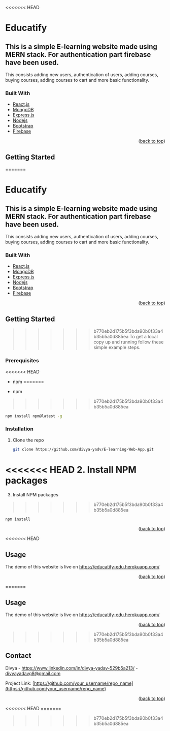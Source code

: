 <div id="top"></div>

<<<<<<< HEAD
# Educatify

## This is a simple E-learning website made using MERN stack. For authentication part firebase have been used.

This consists adding new users, authentication of users, adding courses, buying courses, adding courses to cart and more basic functionality.

### Built With

- [React.js](https://reactjs.org/)
- [MongoDB](https://www.mongodb.com/)
- [Express.js](https://expressjs.com/)
- [Nodejs](https://nodejs.org/en/)
- [Bootstrap](https://getbootstrap.com)
- [Firebase](https://firebase.google.com/)

<p align="right">(<a href="#top">back to top</a>)</p>

<!-- GETTING STARTED -->

## Getting Started

=======

# Educatify

## This is a simple E-learning website made using MERN stack. For authentication part firebase have been used.
This consists adding new users, authentication of users, adding courses, buying courses, adding courses to cart and more basic functionality.


### Built With

* [React.js](https://reactjs.org/)
* [MongoDB](https://www.mongodb.com/)
* [Express.js](https://expressjs.com/)
* [Nodejs](https://nodejs.org/en/)
* [Bootstrap](https://getbootstrap.com)
* [Firebase](https://firebase.google.com/)


<p align="right">(<a href="#top">back to top</a>)</p>



<!-- GETTING STARTED -->
## Getting Started
>>>>>>> b770eb2d175b5f3bda90b0f33a4b35b5a0d885ea
To get a local copy up and running follow these simple example steps.

### Prerequisites

<<<<<<< HEAD
- npm
=======
* npm
>>>>>>> b770eb2d175b5f3bda90b0f33a4b35b5a0d885ea
  ```sh
  npm install npm@latest -g
  ```

### Installation

1. Clone the repo
   ```sh
   git clone https://github.com/divya-yadv/E-learning-Web-App.git
   ```
<<<<<<< HEAD
2. Install NPM packages
=======
3. Install NPM packages
>>>>>>> b770eb2d175b5f3bda90b0f33a4b35b5a0d885ea
   ```sh
   npm install
   ```

<p align="right">(<a href="#top">back to top</a>)</p>

<<<<<<< HEAD
<!-- USAGE EXAMPLES -->

## Usage

The demo of this website is live on https://educatify-edu.herokuapp.com/

<p align="right">(<a href="#top">back to top</a>)</p>

<!-- CONTACT -->

=======


<!-- USAGE EXAMPLES -->
## Usage
The demo of this website is live on https://educatify-edu.herokuapp.com/




<p align="right">(<a href="#top">back to top</a>)</p>



<!-- CONTACT -->
>>>>>>> b770eb2d175b5f3bda90b0f33a4b35b5a0d885ea
## Contact

Divya - https://www.linkedin.com/in/divya-yadav-529b5a213/ - divyayadavg8@gmail.com

Project Link: [https://github.com/your_username/repo_name](https://github.com/your_username/repo_name)

<p align="right">(<a href="#top">back to top</a>)</p>
<<<<<<< HEAD
=======




>>>>>>> b770eb2d175b5f3bda90b0f33a4b35b5a0d885ea
